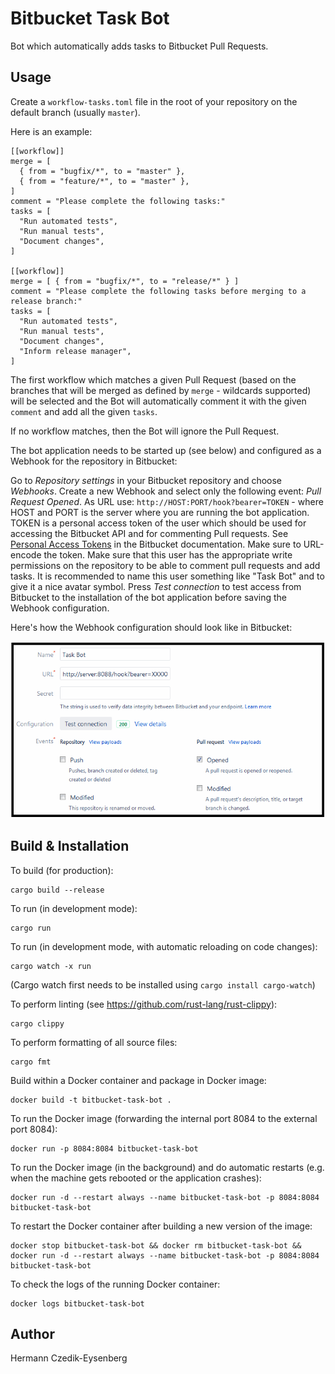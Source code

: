 Bitbucket Task Bot
==================

Bot which automatically adds tasks to Bitbucket Pull Requests.

Usage
-----

Create a `workflow-tasks.toml` file in the root of your repository on the default branch (usually `master`).

Here is an example:

    [[workflow]]
    merge = [
      { from = "bugfix/*", to = "master" },
      { from = "feature/*", to = "master" },
    ]
    comment = "Please complete the following tasks:"
    tasks = [
      "Run automated tests",
      "Run manual tests",
      "Document changes",
    ]

    [[workflow]]
    merge = [ { from = "bugfix/*", to = "release/*" } ]
    comment = "Please complete the following tasks before merging to a release branch:"
    tasks = [
      "Run automated tests",
      "Run manual tests",
      "Document changes",
      "Inform release manager",
    ]

The first workflow which matches a given Pull Request (based on the branches that will be merged as defined by `merge` - wildcards supported) will be selected and the Bot will automatically comment it with the given `comment` and add all the given `tasks`.

If no workflow matches, then the Bot will ignore the Pull Request.

The bot application needs to be started up (see below) and configured as a Webhook for the repository in Bitbucket:

Go to *Repository settings* in your Bitbucket repository and choose *Webhooks*.
Create a new Webhook and select only the following event: *Pull Request Opened*.
As URL use: `http://HOST:PORT/hook?bearer=TOKEN` - where HOST and PORT is the server where you are running the bot application. TOKEN is a personal access token of the user which should be used for accessing the Bitbucket API and for commenting Pull requests.
See [Personal Access Tokens](https://confluence.atlassian.com/bitbucketserver/personal-access-tokens-939515499.html) in the Bitbucket documentation. Make sure to URL-encode the token.
Make sure that this user has the appropriate write permissions on the repository to be able to comment pull requests and add tasks.
It is recommended to name this user something like "Task Bot" and to give it a nice avatar symbol.
Press *Test connection* to test access from Bitbucket to the installation of the bot application before saving the Webhook configuration.

Here's how the Webhook configuration should look like in Bitbucket:

![Screenshot Webhook](screenshot-webhook-config.png)


Build & Installation
--------------------

To build (for production):

    cargo build --release

To run (in development mode):

    cargo run

To run (in development mode, with automatic reloading on code changes):

    cargo watch -x run

(Cargo watch first needs to be installed using `cargo install cargo-watch`)

To perform linting (see https://github.com/rust-lang/rust-clippy):

    cargo clippy

To perform formatting of all source files:

    cargo fmt

Build within a Docker container and package in Docker image:

    docker build -t bitbucket-task-bot .

To run the Docker image (forwarding the internal port 8084 to the external port 8084):

    docker run -p 8084:8084 bitbucket-task-bot

To run the Docker image (in the background) and do automatic restarts (e.g. when the machine gets rebooted or the application crashes):

    docker run -d --restart always --name bitbucket-task-bot -p 8084:8084 bitbucket-task-bot

To restart the Docker container after building a new version of the image:

	docker stop bitbucket-task-bot && docker rm bitbucket-task-bot && docker run -d --restart always --name bitbucket-task-bot -p 8084:8084 bitbucket-task-bot

To check the logs of the running Docker container:

    docker logs bitbucket-task-bot


Author
------

Hermann Czedik-Eysenberg
